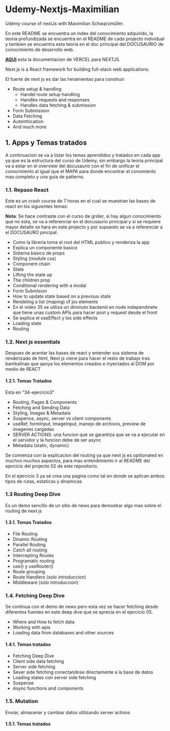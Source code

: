 # Udemy-Nextjs-Maximilian

Udemy course of nextJs with Maximilian Schwarzmüller.

En este README se encuentra un index del conocimiento adquirido, la teoria profundizada se encuentra en el README de cada projecto individual y tambien se encuentra esta teoria en el doc principal del DOCUSAURIO de conocimiento de desarrollo web.

[**AQUI**](https://nextjs.org/docs) esta la documentacion de VERCEL para NEXTJS.

Next.js is a React framework for building full-stack web applications.

El fuerte de next js es dar las heramientas para construir:

- Route setup & handling
  - Handel route setup handling
  - Handles requests and responses
  - Handles data fetching & submission
- Form Submission
- Data Fetching
- Autenthication
- And much more

## 1. Apps y Temas tratados

A continuacion se va a listar los temas aprendidos y tratados en cada app ya que es la estructura del curso de Udemy, sin embargo la teoria principal va a estar en el overview del docusaurio con el fin de unificar el conocimiento al igual que el MAPA para donde encontrar el conomiento mas completo y una guia de patterns.

### 1.1. Repaso React

Este es un crash course de 7 horas en el cual se muestran las bases de react en los siguientes temas:

**Nota**: Se hace contraste con el curso de grider, si hay algun conocimiento que no esta, se va a referenciar en el docusaurio principal y si se requiere mayor detalle se hara en este projecto y por supuesto se va a referenciar a el DOCUSAURO pincipal.

- Como la libreria toma el root del HTML publico y renderiza la app
- Explica un componente basico
- Sistema basico de props
- Styling (module css)
- Component chain
- State
- Lifting the state up
- The children prop
- Conditional rendering with a modal
- Form Submision
- How to update state based on a previous state
- Rendeling a list (maping) of jsx elements
- En el video 35 se utiliza un diminuto backend en node independinete que tiene unas custom APIs para hacer post y request desde el front
- Se explica el useEffect y los side effects
- Loading state
- Routing

### 1.2. Next js essentials

Despues de acentar las bases de react y entender sus sistema de renderizado de html, Next js viene para hacer el resto de trabajo tras bambalinas que apoya los elementos creados e inyectados al DOM por medio de REACT

#### 1.2.1. Temas Tratados

Esta en "34-ejercicio3"

- Routing, Pages & Components
- Fetching and Sending Data
- Styling, Images & Metadata
- Suspence, async, server vs client components
- useRef, formInput, ImageInput, manejo de archivos, preview de imagenes cargadas
- SERVER ACTIONS: una funcion que se garantiza que se va a ejecutar en el servidor y la funcion debe de ser async
- Metadata (static, dynamic)

Se comienza con la explicacion del routing ya que next js es opitionated en muchos muchos aspectos, para mas entendimiento ir al README del ejercicio del projecto 02 de este repositorio.

En el ejercicio 3 ya se crea una pagina como tal en donde se aplican ambos tipos de rutas, estaticas y dinamicas

### 1.3 Routing Deep Dive

Es un demo sencillo de un sitio de news para demostrar algo mas sobre el routing de next js

#### 1.3.1. Temas Tratados

- File Routing
- Dinamic Routing
- Parallel Routing
- Catch all routing
- Intercepting Routes
- Programatic routing
- use() y useRouter()
- Route grouping
- Route Handlers (solo introduccion)
- Middleware (solo introduccion)

### 1.4. Fetching Deep Dive

Se continua con el demo de news pero esta vez se hacer fetching desde diferentes fuentes en este deep dive que se aprecia en el ejercicio 05.

- Where and How to fetch data
- Working with apis
- Loading data from databases and other sources

#### 1.4.1. Temas tratados

- Fetching Deep Dive
- Client side data fetching
- Server side fetching
- Sever side fetching conectandose directamente a la base de datos
- Loading states con server side fetching
- Suspense
- Async functions and components

### 1.5. Mutation

Enviar, almacenar y cambiar datos utilizando server actions

#### 1.5.1. Temas tratados
